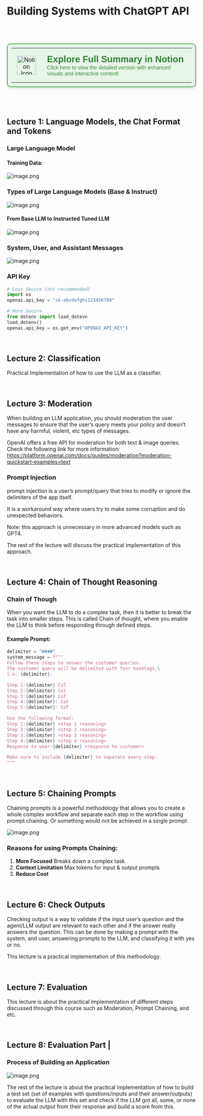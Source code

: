 # Building Systems with ChatGPT API

<br>
<br>

<div align="center">
  <a href="https://basel-workspace.notion.site/Building-Systems-with-ChatGPT-API-17949007fa2680e5936dcb8487208ef9" target="_blank" style="text-decoration: none;">
    <table style="border: 2px solid #4caf50; border-radius: 10px; padding: 10px; background-color: #e8f5e9; max-width: 700px; box-shadow: 0 4px 6px rgba(0, 0, 0, 0.1); font-family: Arial, sans-serif;">
      <tr>
        <td align="center" style="padding: 15px;">
          <img src="https://upload.wikimedia.org/wikipedia/commons/e/e9/Notion-logo.svg" alt="Notion Icon" width="50">
        </td>
        <td style="padding: 15px; text-align: left;">
          <h2 style="margin: 0; color: #2e7d32;">Explore Full Summary in Notion</h2>
          <p style="margin: 0; font-size: 14px; color: #388e3c;">Click here to view the detailed version with enhanced visuals and interactive content!</p>
        </td>
      </tr>
    </table>
  </a>
</div>


<br>
<br>

## **Lecture 1: Language Models, the Chat Format and Tokens**

### Large Language Model

#### Training Data:

![image.png](assets/image.png)

### Types of Large Language Models (Base & Instruct)

![image.png](assets/image%201.png)

#### From Base LLM to Instructed Tuned LLM

![image.png](assets/image%202.png)

### System, User, and Assistant Messages

![image.png](assets/image%203.png)

### API Key

```python
# Less Secure (not recommended)
import os
openai.api_key = "sk-abcdefghi123456789"

# More Secure
from dotenv import load_dotevn
load_dotenv()
openai.api_key = os.get_env("OPENAI_API_KEY")
```

<br>

## Lecture 2: Classification

Practical Implementation of how to use the LLM as a classifier.

<br>

## Lecture 3: Moderation

When building an LLM application, you should moderation the user messages to ensure that the user’s query meets your policy and doesn’t have any harmful, violent, etc types of messages.

OpenAI offers a free API for moderation for both text & image queries. Check the following link for more information: https://platform.openai.com/docs/guides/moderation?moderation-quickstart-examples=text

### Prompt Injection

prompt injection is a user’s prompt/query that tries to modify or ignore the delimiters of the app itself.

It is a workaround way where users try to make some corruption and do unexpected behaviors.

Note: this approach is unnecessary in more advanced models such as GPT4.

The rest of the lecture will discuss the practical implementation of this approach.

<br>

## Lecture 4: Chain of Thought Reasoning

### Chain of Though

When you want the LLM to do a complex task, then it is better to break the task into smaller steps. This is called Chain of thought, where you enable the LLM to think before responding through defined steps.

#### Example Prompt:

```python
delimiter = "####"
system_message = f"""
Follow these steps to answer the customer queries.
The customer query will be delimited with four hashtags,\
i.e. {delimiter}. 

Step 1:{delimiter} CoT
Step 2:{delimiter} Cot
Step 3:{delimiter} CoT
Step 4:{delimiter}: Cot
Step 5:{delimiter}: CoT

Use the following format:
Step 1:{delimiter} <step 1 reasoning>
Step 2:{delimiter} <step 2 reasoning>
Step 3:{delimiter} <step 3 reasoning>
Step 4:{delimiter} <step 4 reasoning>
Response to user:{delimiter} <response to customer>

Make sure to include {delimiter} to separate every step.
"""
```

<br>

## Lecture 5: Chaining Prompts

Chaining prompts is a powerful methodology that allows you to create a whole complex workflow and separate each step in the workflow using prompt chaining. Or something would not be achieved in a single prompt

![image.png](assets/image%204.png)

### Reasons for using Prompts Chaining:

1. **More Focused**
Breaks down a complex task
2. **Context Limitation**
Max tokens for input & output prompts
3. **Reduce Cost**

<br>

## Lecture 6: Check Outputs

Checking output is a way to validate if the input user’s question and the agent/LLM output are relevant to each other and if the answer really answers the question. This can be done by making a prompt with the system, and user, answering prompts to the LLM, and classifying it with yes or no.

This lecture is a practical implementation of this methodology.

<br>

## Lecture 7: Evaluation

This lecture is about the practical implementation of different steps discussed through this course such as Moderation, Prompt Chaining, and etc.

<br>

## Lecture 8: Evaluation Part |

### Process of Building an Application

![image.png](assets/image%205.png)

The rest of the lecture is about the practical implementation of how to build a test set (set of examples with questions/inputs and their answer/outputs) to evaluate the LLM with this set and check if the LLM got all, some, or none of the actual output from their response and build a score from this.